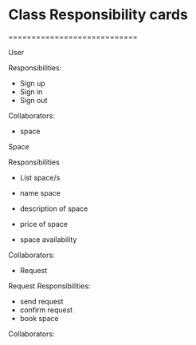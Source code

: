# Class Responsibility cards
============================


User

Responsibilities:  
- Sign up
- Sign in
- Sign out


Collaborators:  
- space


Space

Responsibilities
- List space/s

- name space
- description of space
- price of space
- space availability


Collaborators:
- Request


Request
Responsibilities:

- send request
- confirm request
- book space

Collaborators:
